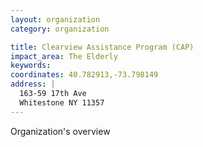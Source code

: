 ```yaml
---
layout: organization
category: organization

title: Clearview Assistance Program (CAP)
impact_area: The Elderly
keywords: 
coordinates: 40.782913,-73.798149
address: |
  163-59 17th Ave
  Whitestone NY 11357
---
```

Organization's overview
